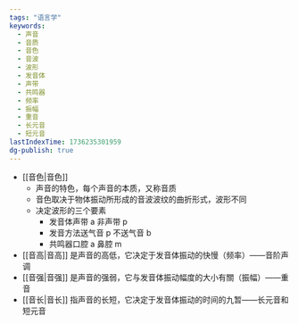 ```yaml
---
tags: "语言学"
keywords:
  - 声音
  - 音质
  - 音色
  - 音波
  - 波形
  - 发音体
  - 声带
  - 共鸣器
  - 频率
  - 振幅
  - 重音
  - 长元音
  - 短元音
lastIndexTime: 1736235301959
dg-publish: true
---
```

-  [[音色\|音色]]
	- 声音的特色，每个声音的本质，又称音质
	- 音色取决于物体振动所形成的音波波纹的曲折形式，波形不同
	- 决定波形的三个要素
		- 发音体声带 a 非声带 p
		- 发音方法送气音 p 不送气音 b
		- 共鸣器口腔 a 鼻腔 m
- [[音高\|音高]] 是声音的高低，它决定于发音体振动的快慢（频率）——音阶声调
- [[音强\|音强]] 是声音的强弱，它与发音体振动幅度的大小有關（振幅）——重音
- [[音长\|音长]] 指声音的长短，它决定于发音体振动的时间的九暂——长元音和短元音